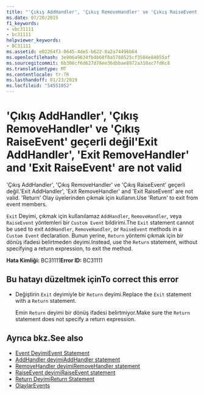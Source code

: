 ```yaml
---
title: "'Çıkış AddHandler', 'Çıkış RemoveHandler' ve 'Çıkış RaiseEvent' geçerli değil"
ms.date: 07/20/2015
f1_keywords:
- vbc31111
- bc31111
helpviewer_keywords:
- BC31111
ms.assetid: e02264f3-0645-4de5-b622-8a2a74496b64
ms.openlocfilehash: 3e906a9634fb4b60f8a5788525cf3504e84055af
ms.sourcegitcommit: 6b308cf6d627d78ee36dbbae8972a310ac7fd6c8
ms.translationtype: MT
ms.contentlocale: tr-TR
ms.lasthandoff: 01/23/2019
ms.locfileid: "54551052"
---
```

# <a name="exit-addhandler-exit-removehandler-and-exit-raiseevent-are-not-valid"></a><span data-ttu-id="efa34-102">'Çıkış AddHandler', 'Çıkış RemoveHandler' ve 'Çıkış RaiseEvent' geçerli değil</span><span class="sxs-lookup"><span data-stu-id="efa34-102">'Exit AddHandler', 'Exit RemoveHandler' and 'Exit RaiseEvent' are not valid</span></span>
<span data-ttu-id="efa34-103">'Çıkış AddHandler', 'Çıkış RemoveHandler' ve 'Çıkış RaiseEvent' geçerli değil.</span><span class="sxs-lookup"><span data-stu-id="efa34-103">'Exit AddHandler', 'Exit RemoveHandler' and 'Exit RaiseEvent' are not valid.</span></span> <span data-ttu-id="efa34-104">'Return' Olay üyelerinden çıkmak için kullanın.</span><span class="sxs-lookup"><span data-stu-id="efa34-104">Use 'Return' to exit from event members.</span></span>  
  
 <span data-ttu-id="efa34-105">`Exit` Deyimi, çıkmak için kullanılamaz `AddHandler`, `RemoveHandler`, veya `RaiseEvent` yöntemleri bir `Custom Event` bildirimi.</span><span class="sxs-lookup"><span data-stu-id="efa34-105">The `Exit` statement cannot be used to exit `AddHandler`, `RemoveHandler`, or `RaiseEvent` methods in a `Custom Event` declaration.</span></span> <span data-ttu-id="efa34-106">Bunun yerine, `Return` yöntemi çıkmak için bir dönüş ifadesi belirtmeden deyimi.</span><span class="sxs-lookup"><span data-stu-id="efa34-106">Instead, use the `Return` statement, without specifying a return expression, to exit the method.</span></span>  
  
 <span data-ttu-id="efa34-107">**Hata Kimliği:** BC31111</span><span class="sxs-lookup"><span data-stu-id="efa34-107">**Error ID:** BC31111</span></span>  
  
## <a name="to-correct-this-error"></a><span data-ttu-id="efa34-108">Bu hatayı düzeltmek için</span><span class="sxs-lookup"><span data-stu-id="efa34-108">To correct this error</span></span>  
  
-   <span data-ttu-id="efa34-109">Değiştirin `Exit` deyimiyle bir `Return` deyimi.</span><span class="sxs-lookup"><span data-stu-id="efa34-109">Replace the `Exit` statement with a `Return` statement.</span></span>  
  
     <span data-ttu-id="efa34-110">Emin `Return` deyimi bir dönüş ifadesi belirtmiyor.</span><span class="sxs-lookup"><span data-stu-id="efa34-110">Make sure the `Return` statement does not specify a return expression.</span></span>  
  
## <a name="see-also"></a><span data-ttu-id="efa34-111">Ayrıca bkz.</span><span class="sxs-lookup"><span data-stu-id="efa34-111">See also</span></span>
- [<span data-ttu-id="efa34-112">Event Deyimi</span><span class="sxs-lookup"><span data-stu-id="efa34-112">Event Statement</span></span>](../../visual-basic/language-reference/statements/event-statement.md)
- [<span data-ttu-id="efa34-113">AddHandler deyimi</span><span class="sxs-lookup"><span data-stu-id="efa34-113">AddHandler statement</span></span>](~/docs/visual-basic/language-reference/statements/addhandler-statement.md)
- [<span data-ttu-id="efa34-114">RemoveHandler deyimi</span><span class="sxs-lookup"><span data-stu-id="efa34-114">RemoveHandler statement</span></span>](~/docs/visual-basic/language-reference/statements/removehandler-statement.md)
- [<span data-ttu-id="efa34-115">RaiseEvent deyimi</span><span class="sxs-lookup"><span data-stu-id="efa34-115">RaiseEvent statement</span></span>](~/docs/visual-basic/language-reference/statements/raiseevent-statement.md)
- [<span data-ttu-id="efa34-116">Return Deyimi</span><span class="sxs-lookup"><span data-stu-id="efa34-116">Return Statement</span></span>](../../visual-basic/language-reference/statements/return-statement.md)
- [<span data-ttu-id="efa34-117">Olaylar</span><span class="sxs-lookup"><span data-stu-id="efa34-117">Events</span></span>](../../visual-basic/programming-guide/language-features/events/index.md)

